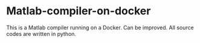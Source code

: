 Matlab-compiler-on-docker
=========================

This is a Matlab compiler running on a Docker. Can be improved. All source codes are written in python.
